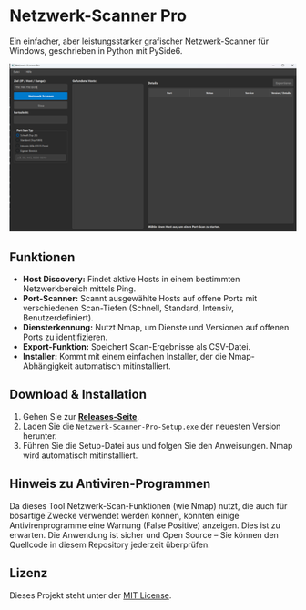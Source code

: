 # Netzwerk-Scanner Pro

Ein einfacher, aber leistungsstarker grafischer Netzwerk-Scanner für Windows, geschrieben in Python mit PySide6.

![Screenshot Ihrer Anwendung](NetzwerkScanner-Pro.png) <!-- Ersetzen Sie dies später durch einen echten Screenshot -->

## Funktionen

*   **Host Discovery:** Findet aktive Hosts in einem bestimmten Netzwerkbereich mittels Ping.
*   **Port-Scanner:** Scannt ausgewählte Hosts auf offene Ports mit verschiedenen Scan-Tiefen (Schnell, Standard, Intensiv, Benutzerdefiniert).
*   **Diensterkennung:** Nutzt Nmap, um Dienste und Versionen auf offenen Ports zu identifizieren.
*   **Export-Funktion:** Speichert Scan-Ergebnisse als CSV-Datei.
*   **Installer:** Kommt mit einem einfachen Installer, der die Nmap-Abhängigkeit automatisch mitinstalliert.

## Download & Installation

1.  Gehen Sie zur **[Releases-Seite](link_zu_den_releases)**. <!-- Den Link fügen wir in Schritt 4 ein -->
2.  Laden Sie die `Netzwerk-Scanner-Pro-Setup.exe` der neuesten Version herunter.
3.  Führen Sie die Setup-Datei aus und folgen Sie den Anweisungen. Nmap wird automatisch mitinstalliert.

## Hinweis zu Antiviren-Programmen

Da dieses Tool Netzwerk-Scan-Funktionen (wie Nmap) nutzt, die auch für bösartige Zwecke verwendet werden können, könnten einige Antivirenprogramme eine Warnung (False Positive) anzeigen. Dies ist zu erwarten. Die Anwendung ist sicher und Open Source – Sie können den Quellcode in diesem Repository jederzeit überprüfen.

## Lizenz

Dieses Projekt steht unter der [MIT License](LICENSE).
